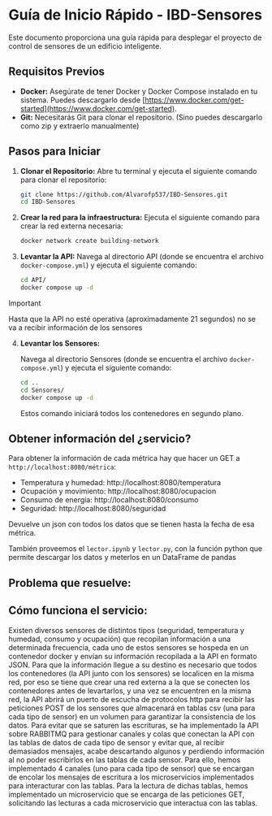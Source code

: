 # Guía de Inicio Rápido - IBD-Sensores

Este documento proporciona una guía rápida para desplegar el proyecto de control de sensores de un edificio inteligente.

## Requisitos Previos

-   **Docker:** Asegúrate de tener Docker y Docker Compose instalado en tu sistema. Puedes descargarlo desde [https://www.docker.com/get-started](https://www.docker.com/get-started).
-   **Git:** Necesitarás Git para clonar el repositorio. (Sino puedes descargarlo como zip y extraerlo manualmente)

## Pasos para Iniciar

1.  **Clonar el Repositorio:**
    Abre tu terminal y ejecuta el siguiente comando para clonar el repositorio:

    ```bash
    git clone https://github.com/Alvarofp537/IBD-Sensores.git
    cd IBD-Sensores
    ```

2.  **Crear la red para la infraestructura:**
    Ejecuta el siguiente comando para crear la red externa necesaria:

    ```bash
    docker network create building-network
    ```

3.  **Levantar la API:**
    Navega al directorio API (donde se encuentra el archivo `docker-compose.yml`) y ejecuta el siguiente comando:

    ```bash
    cd API/
    docker compose up -d
    ```

> [!IMPORTANT]  
> Hasta que la API no esté operativa (aproximadamente 21 segundos) no se va a recibir información de los sensores

4.  **Levantar los Sensores:**

    Navega al directorio Sensores (donde se encuentra el archivo `docker-compose.yml`) y ejecuta el siguiente comando:

    ```bash
    cd ..
    cd Sensores/
    docker compose up -d
    ```

    Estos comando iniciará todos los contenedores en segundo plano.

## Obtener información del ¿servicio?

Para obtener la información de cada métrica hay que hacer un GET a `http://localhost:8080/métrica`:
- Temperatura y humedad: http://localhost:8080/temperatura
- Ocupación y movimiento: http://localhost:8080/ocupacion
- Consumo de energía: http://localhost:8080/consumo
- Seguridad: http://localhost:8080/seguridad

Devuelve un json con todos los datos que se tienen hasta la fecha de esa métrica.

También proveemos el `lector.ipynb` y `lector.py`, con la función python que permite descargar los datos y meterlos en un DataFrame de pandas
    

## Problema que resuelve:


## Cómo funciona el servicio:

Existen diversos sensores de distintos tipos (seguridad, temperatura y humedad, consumo y ocupación) que recopilan información a una determinada frecuencia, cada uno de estos sensores se hospeda en un contenedor docker y envían su información recopilada a la API en formato JSON. Para que la información llegue a su destino es necesario que todos los contenedores (la API junto con los sensores) se localicen en la misma red, por eso se tiene que crear una red externa a la que se conecten los contenedores antes de levartarlos, y una vez se encuentren en la misma red, la API abrirá un puerto de escucha de protocolos http para recibir las peticiones POST de los sensores que almacenará en tablas csv (una para cada tipo de sensor) en un volumen para garantizar la consistencia de los datos.
Para evitar que se saturen las escrituras, se ha implementado la API sobre RABBITMQ para gestionar canales y colas que conectan la API con las tablas de datos de cada tipo de sensor y evitar que, al recibir demasiados mensajes, acabe descartando algunos y perdiendo información al no poder escribirlos en las tablas de cada sensor. Para ello, hemos implementado 4 canales (uno para cada tipo de sensor) que se encargan de encolar los mensajes de escritura a los microservicios implementados para interacturar con las tablas. Para la lectura de dichas tablas, hemos implementado un microservicio que se encarga de las peticiones GET, solicitando las lecturas a cada microservicio que interactua con las tablas.
 
